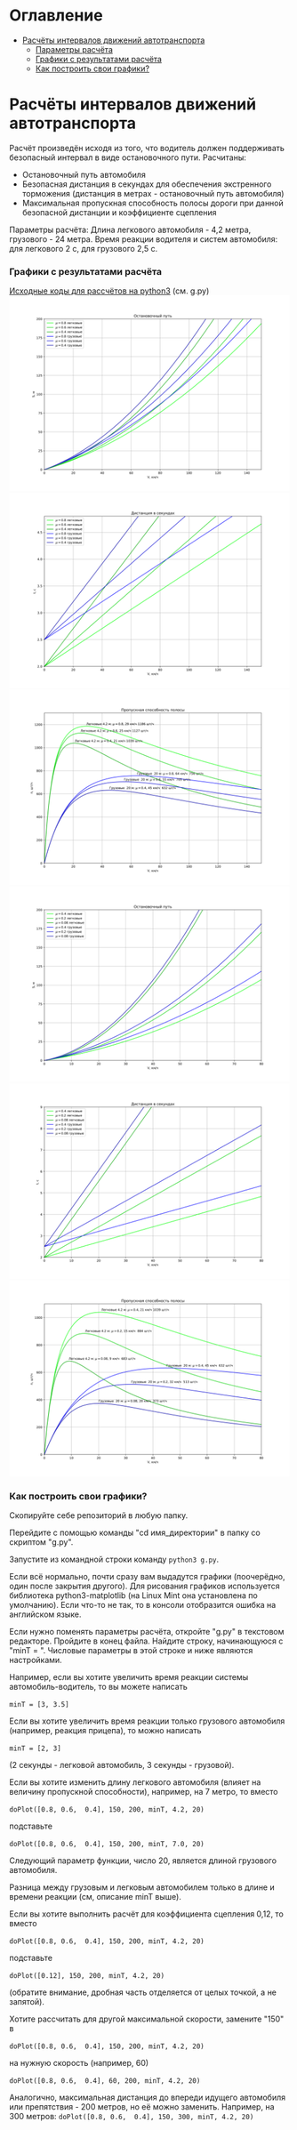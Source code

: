 # Оглавление
- [Расчёты интервалов движений автотранспорта](#расчёты-интервалов-движений-автотранспорта)
    - [Параметры расчёта](#расчёты-интервалов-движений-автотранспорта)
    - [Графики с результатами расчёта](#графики-с-результатами-расчёта)
    - [Как построить свои графики?](#как-построить-свои-графики)

# Расчёты интервалов движений автотранспорта

Расчёт произведён исходя из того, что водитель должен поддерживать безопасный интервал в виде остановочного пути.
Расчитаны:
* Остановочный путь автомобиля
* Безопасная дистанция в секундах для обеспечения экстренного торможения (дистанция в метрах - остановочный путь автомобиля)
* Максимальная пропускная способность полосы дороги при данной безопасной дистанции и коэффициенте сцепления

Параметры расчёта:
Длина легкового автомобиля - 4,2 метра, грузового - 24 метра.
Время реакции водителя и систем автомобиля: для легкового 2 с, для грузового 2,5 с.

### Графики с результатами расчёта
[Исходные коды для рассчётов на python3](https://github.com/fdsc/tmp/tree/main/Расчёты/Автомобили/ИнтервалыДвижения) (см. g.py)
![Остановочный путь в метрах для летних дорог](https://raw.githubusercontent.com/fdsc/tmp/refs/heads/main/Расчёты/Автомобили/ИнтервалыДвижения/150_s.svg)
![Остановочный путь в секундах для летних дорог](https://raw.githubusercontent.com/fdsc/tmp/refs/heads/main/Расчёты/Автомобили/ИнтервалыДвижения/150_t.svg)
![Пропускная способность одной полосы движения без учёта иных факторов](https://raw.githubusercontent.com/fdsc/tmp/refs/heads/main/Расчёты/Автомобили/ИнтервалыДвижения/150_p.svg)
![Остановочный путь для зимних дорог](https://raw.githubusercontent.com/fdsc/tmp/refs/heads/main/Расчёты/Автомобили/ИнтервалыДвижения/80_s.svg)
![Остановочный путь в секундах для зимних дорог](https://raw.githubusercontent.com/fdsc/tmp/refs/heads/main/Расчёты/Автомобили/ИнтервалыДвижения/80_t.svg)
![Пропускная способность одной полосы движения без учёта иных факторов](https://raw.githubusercontent.com/fdsc/tmp/refs/heads/main/Расчёты/Автомобили/ИнтервалыДвижения/80_p.svg)

### Как построить свои графики?
Скопируйте себе репозиторий в любую папку.

Перейдите с помощью команды "cd имя_директории" в папку со скриптом "g.py".

Запустите из командной строки команду `python3 g.py`.

Если всё нормально, почти сразу вам выдадутся графики (поочерёдно, один после закрытия другого). Для рисования графиков используется библиотека python3-matplotlib (на Linux Mint она установлена по умолчанию). Если что-то не так, то в консоли отобразится ошибка на английском языке.

Если нужно поменять параметры расчёта, откройте "g.py" в текстовом редакторе.
Пройдите в конец файла. Найдите строку, начинающуюся с "minT = ". Числовые параметры в этой строке и ниже являются настройками.


Например, если вы хотите увеличить время реакции системы автомобиль-водитель, то вы можете написать

```minT = [3, 3.5]```

Если вы хотите увеличить время реакции только грузового автомобиля (например, реакция прицепа), то можно написать

```minT = [2, 3]```

(2 секунды - легковой автомобиль, 3 секунды - грузовой).

Если вы хотите изменить длину легкового автомобиля (влияет на величину пропускной способности), например, на 7 метро, то вместо

```doPlot([0.8, 0.6,  0.4], 150, 200, minT, 4.2, 20)```

подставьте

```doPlot([0.8, 0.6,  0.4], 150, 200, minT, 7.0, 20)```

Следующий параметр функции, число 20, является длиной грузового автомобиля.


Разница между грузовым и легковым автомобилем только в длине и времени реакции (см, описание minT выше).


Если вы хотите выполнить расчёт для коэффициента сцепления 0,12, то вместо

```doPlot([0.8, 0.6,  0.4], 150, 200, minT, 4.2, 20)```

подставьте

```doPlot([0.12], 150, 200, minT, 4.2, 20)```

(обратите внимание, дробная часть отделяется от целых точкой, а не запятой).


Хотите рассчитать для другой максимальной скорости, замените "150" в

```doPlot([0.8, 0.6,  0.4], 150, 200, minT, 4.2, 20)```

на нужную скорость (например, 60)

```doPlot([0.8, 0.6,  0.4], 60, 200, minT, 4.2, 20)```


Аналогично, максимальная дистанция до впереди идущего автомобиля или препятствия - 200 метров, но её можно заменить. Например, на 300 метров:
```doPlot([0.8, 0.6,  0.4], 150, 300, minT, 4.2, 20)```
